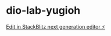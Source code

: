 # dio-lab-yugioh

[Edit in StackBlitz next generation editor ⚡️](https://stackblitz.com/~/github.com/juan-soares/dio-lab-yugioh)